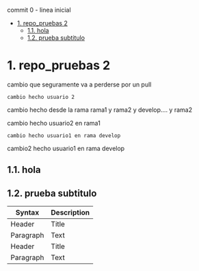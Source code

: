 commit 0 - linea inicial

- [1. repo\_pruebas 2](#1-repo_pruebas-2)
  - [1.1. hola](#11-hola)
  - [1.2. prueba subtitulo](#12-prueba-subtitulo)


# 1. repo_pruebas 2
cambio que seguramente va a perderse por un pull

`cambio hecho usuario 2`

cambio hecho desde la rama rama1 y rama2 y develop.... y rama2

cambio hecho usuario2 en rama1

```
cambio hecho usuario1 en rama develop
```

cambio2 hecho usuario1 en rama develop

## 1.1. hola

## 1.2. prueba subtitulo

| Syntax | Description |
| ----------- | ----------- |
| Header | Title |
| Paragraph | Text |
| Header | Title |
| Paragraph | Text |